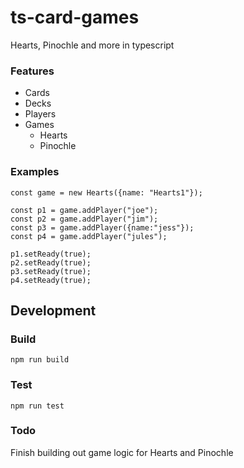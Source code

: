 # ts-card-games

Hearts, Pinochle and more in typescript

### Features

- Cards
- Decks
- Players
- Games
  - Hearts
  - Pinochle

### Examples

```
const game = new Hearts({name: "Hearts1"});

const p1 = game.addPlayer("joe");
const p2 = game.addPlayer("jim");
const p3 = game.addPlayer({name:"jess"});
const p4 = game.addPlayer("jules");

p1.setReady(true);
p2.setReady(true);
p3.setReady(true);
p4.setReady(true);
```

## Development

### Build

`npm run build`

### Test

`npm run test`

### Todo

Finish building out game logic for Hearts and Pinochle

```

```
